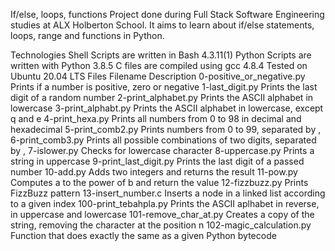 If/else, loops, functions
Project done during Full Stack Software Engineering studies at ALX Holberton School. It aims to learn about if/else statements, loops, range and functions in Python.

Technologies
Shell Scripts are written in Bash 4.3.11(1)
Python Scripts are written with Python 3.8.5
C files are compiled using gcc 4.8.4
Tested on Ubuntu 20.04 LTS
Files
Filename	Description
0-positive_or_negative.py	Prints if a number is positive, zero or negative
1-last_digit.py	Prints the last digit of a random number
2-print_alphabet.py	Prints the ASCII alphabet in lowercase
3-print_alphabt.py	Prints the ASCII alphabet in lowercase, except q and e
4-print_hexa.py	Prints all numbers from 0 to 98 in decimal and hexadecimal
5-print_comb2.py	Prints numbers from 0 to 99, separated by ,
6-print_comb3.py	Prints all possible combinations of two digits, separated by ,
7-islower.py	Checks for lowercase character
8-uppercase.py	Prints a string in uppercase
9-print_last_digit.py	Prints the last digit of a passed number
10-add.py	Adds two integers and returns the result
11-pow.py	Computes a to the power of b and return the value
12-fizzbuzz.py	Prints FizzBuzz pattern
13-insert_number.c	Inserts a node in a linked list according to a given index
100-print_tebahpla.py	Prints the ASCII aplhabet in reverse, in uppercase and lowercase
101-remove_char_at.py	Creates a copy of the string, removing the character at the position n
102-magic_calculation.py	Function that does exactly the same as a given Python bytecode

